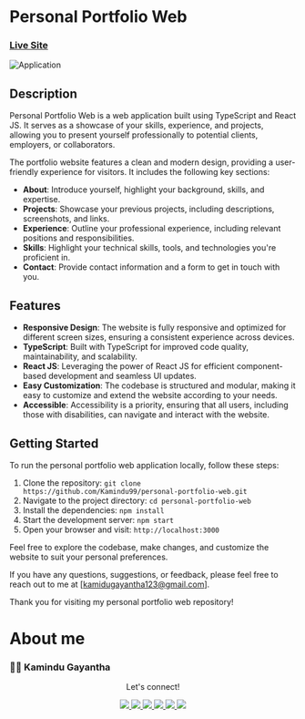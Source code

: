 # Personal Portfolio Web

### [Live Site](https://kamindugayantha.netlify.app/)

![ Application](https://res.cloudinary.com/dmfljlyu1/image/upload/v1687292391/potfolioappmy_imyf7n.jpg)

## Description

Personal Portfolio Web is a web application built using TypeScript and React JS. It serves as a showcase of your skills, experience, and projects, allowing you to present yourself professionally to potential clients, employers, or collaborators.

The portfolio website features a clean and modern design, providing a user-friendly experience for visitors. It includes the following key sections:

- **About**: Introduce yourself, highlight your background, skills, and expertise.
- **Projects**: Showcase your previous projects, including descriptions, screenshots, and links.
- **Experience**: Outline your professional experience, including relevant positions and responsibilities.
- **Skills**: Highlight your technical skills, tools, and technologies you're proficient in.
- **Contact**: Provide contact information and a form to get in touch with you.

## Features

- **Responsive Design**: The website is fully responsive and optimized for different screen sizes, ensuring a consistent experience across devices.
- **TypeScript**: Built with TypeScript for improved code quality, maintainability, and scalability.
- **React JS**: Leveraging the power of React JS for efficient component-based development and seamless UI updates.
- **Easy Customization**: The codebase is structured and modular, making it easy to customize and extend the website according to your needs.
- **Accessible**: Accessibility is a priority, ensuring that all users, including those with disabilities, can navigate and interact with the website.

## Getting Started

To run the personal portfolio web application locally, follow these steps:

1. Clone the repository: `git clone https://github.com/Kamindu99/personal-portfolio-web.git`
2. Navigate to the project directory: `cd personal-portfolio-web`
3. Install the dependencies: `npm install`
4. Start the development server: `npm start`
5. Open your browser and visit: `http://localhost:3000`

Feel free to explore the codebase, make changes, and customize the website to suit your personal preferences.

If you have any questions, suggestions, or feedback, please feel free to reach out to me at [kamidugayantha123@gmail.com].

Thank you for visiting my personal portfolio web repository!
# About me

### 👨‍💻 Kamindu Gayantha

   <div align="center">
<p align="center">Let's connect!</p>

<a href="https://lk.linkedin.com/in/kamindu-gayantha-4693661b5" target="blank">
    <img src="https://img.shields.io/badge/linkedin-%230077B5.svg?&style=for-the-badge&logo=linkedin&logoColor=white" />
</a>

<a href="https://medium.com/@kamidugayantha123" target="blank">
    <img src="https://img.shields.io/badge/Medium-12100E?style=for-the-badge&logo=medium&logoColor=white" />
</a>

<a href="https://stackoverflow.com" target="blank">
    <img src="https://img.shields.io/badge/Stack_Overflow-FE7A16?style=for-the-badge&logo=stack-overflow&logoColor=white" />
</a>

<a href = "https://twitter.com/k_a_m_i_n_d_u_" target="blank">
    <img src="https://img.shields.io/badge/Twitter-1DA1F2?style=for-the-badge&logo=twitter&logoColor=white" />
</a>

<a href="https://www.facebook.com/people/Kamindu-Gayantha/pfbid0HiQ3VyBUHkvNnHN3Soc6tjJqmNhdNqopfatjNJQ53eHnCCZ5s7h95GLDDvKtUTZkl/" target="blank">
    <img src="https://img.shields.io/badge/Facebook-1877F2?style=for-the-badge&logo=facebook&logoColor=white" />
</a>

<a href="https://www.instagram.com/k_a_m_i_n_d_u_/" target="blank">
    <img src="https://img.shields.io/badge/Instagram-E4405F?style=for-the-badge&logo=instagram&logoColor=white" />
</a>

</div>